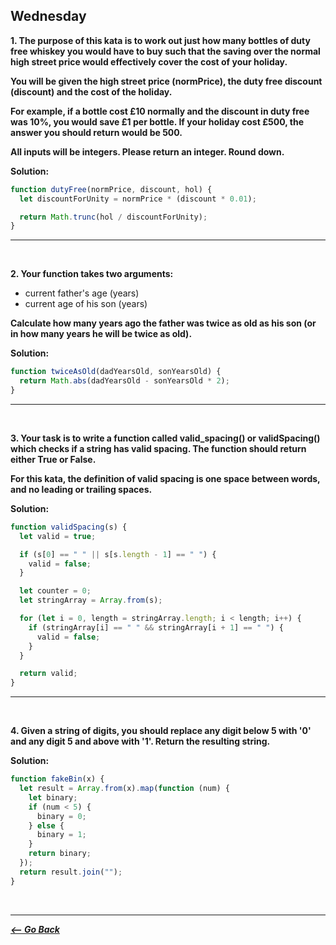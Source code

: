 ## Wednesday

**1. The purpose of this kata is to work out just how many bottles of duty free whiskey you would have to buy such that the saving over the normal high street price would effectively cover the cost of your holiday.**

**You will be given the high street price (normPrice), the duty free discount (discount) and the cost of the holiday.**

**For example, if a bottle cost £10 normally and the discount in duty free was 10%, you would save £1 per bottle. If your holiday cost £500, the answer you should return would be 500.**

**All inputs will be integers. Please return an integer. Round down.**

**Solution:**

```javascript
function dutyFree(normPrice, discount, hol) {
  let discountForUnity = normPrice * (discount * 0.01);

  return Math.trunc(hol / discountForUnity);
}
```

<hr>
<br>

**2. Your function takes two arguments:**

- current father's age (years)
- current age of his son (years)

**Сalculate how many years ago the father was twice as old as his son (or in how many years he will be twice as old).**

**Solution:**

```javascript
function twiceAsOld(dadYearsOld, sonYearsOld) {
  return Math.abs(dadYearsOld - sonYearsOld * 2);
}
```

<hr>
<br>

**3. Your task is to write a function called valid_spacing() or validSpacing() which checks if a string has valid spacing. The function should return either True or False.**

**For this kata, the definition of valid spacing is one space between words, and no leading or trailing spaces.**

**Solution:**

```javascript
function validSpacing(s) {
  let valid = true;

  if (s[0] == " " || s[s.length - 1] == " ") {
    valid = false;
  }

  let counter = 0;
  let stringArray = Array.from(s);

  for (let i = 0, length = stringArray.length; i < length; i++) {
    if (stringArray[i] == " " && stringArray[i + 1] == " ") {
      valid = false;
    }
  }

  return valid;
}
```

<hr>
<br>

**4. Given a string of digits, you should replace any digit below 5 with '0' and any digit 5 and above with '1'. Return the resulting string.**

**Solution:**

```javascript
function fakeBin(x) {
  let result = Array.from(x).map(function (num) {
    let binary;
    if (num < 5) {
      binary = 0;
    } else {
      binary = 1;
    }
    return binary;
  });
  return result.join("");
}
```

<br>
<hr>

**_[<-- Go Back](../week2/)_**

